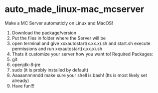 # auto_made_linux-mac_mcserver
Make a MC Server automaticly on Linux and MacOS!
1. Download the package/version
2. Put the files in folder where the Server will be
3. open terminal and give xxxautostart(x.xx.x).sh and start.sh execute permissions and run xxxautostart(x.xx.x).sh
4. Thats it customize your server how you want to!
Required Packages:
1. git
2. openjdk-8-jre
3. sudo (it is probly installed by default)
4. Aaaaannnnndd make sure your shell is bash! (Its is most likely set already)
5. Have fun!!!
